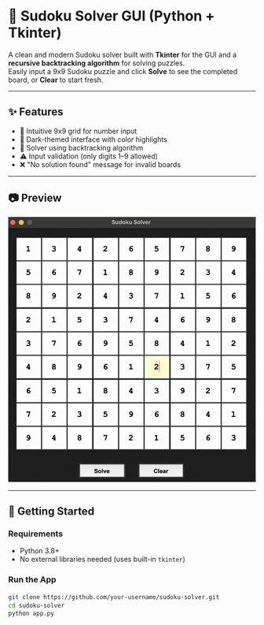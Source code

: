 # 🧩 Sudoku Solver GUI (Python + Tkinter)

A clean and modern Sudoku solver built with **Tkinter** for the GUI and a **recursive backtracking algorithm** for solving puzzles.  
Easily input a 9x9 Sudoku puzzle and click **Solve** to see the completed board, or **Clear** to start fresh.

---

## ✨ Features

- 🔢 Intuitive 9x9 grid for number input
- 🎨 Dark-themed interface with color highlights
- 🧠 Solver using backtracking algorithm
- ⚠️ Input validation (only digits 1–9 allowed)
- ❌ "No solution found" message for invalid boards

---

## 📷 Preview

<img src="screenshot.png" alt="Sudoku Solver Screenshot" width="600"/>

---

## 🚀 Getting Started

### Requirements

- Python 3.8+
- No external libraries needed (uses built-in `tkinter`)

### Run the App

```bash
git clone https://github.com/your-username/sudoku-solver.git
cd sudoku-solver
python app.py
```
